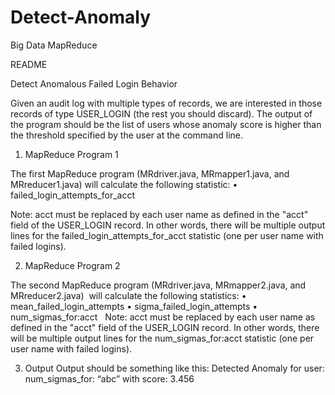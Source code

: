 # Detect-Anomaly
Big Data MapReduce

README

Detect Anomalous Failed Login Behavior

Given an audit log with multiple types of records, we are interested in those records of type USER_LOGIN (the rest you should discard). 
The output of the program should be the list of users whose anomaly score is higher than the threshold specified by the user at the command line.

1. MapReduce Program 1

The first MapReduce program (MRdriver.java, MRmapper1.java, and MRreducer1.java) will calculate the following statistic:
	•	failed_login_attempts_for_acct

Note: acct must be replaced by each user name as defined in the "acct" field of the USER_LOGIN record. In other words, there will be multiple output lines for the failed_login_attempts_for_acct statistic (one per user name with failed logins).

2. MapReduce Program 2

The second MapReduce program (MRdriver.java, MRmapper2.java, and MRreducer2.java)  will calculate the following statistics:
	•	mean_failed_login_attempts
	•	sigma_failed_login_attempts
	•	num_sigmas_for:acct
 
Note: acct must be replaced by each user name as defined in the "acct" field of the USER_LOGIN record. In other words, there will be multiple output lines for the num_sigmas_for:acct statistic (one per user name with failed logins).

3. Output
Output should be something like this:
Detected Anomaly for user: num_sigmas_for: “abc”  with score: 3.456


